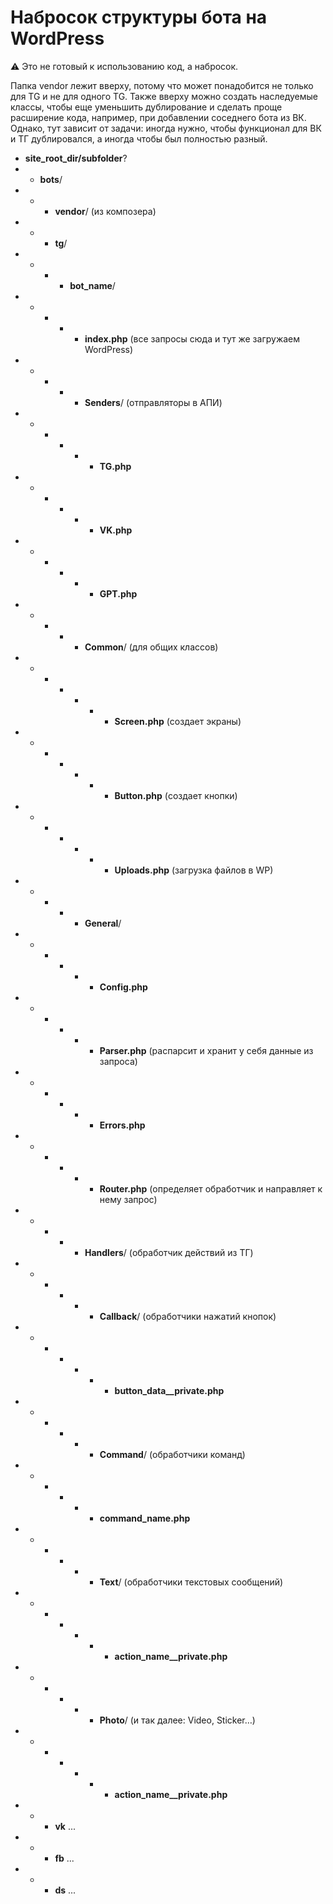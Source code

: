 # Набросок структуры бота на WordPress

⚠️ Это не готовый к использованию код, а набросок.

Папка vendor лежит вверху, потому что может понадобится не только для TG и не для одного TG. 
Также вверху можно создать наследуемые классы, чтобы еще уменьшить дублирование и сделать проще расширение кода, например, при добавлении соседнего бота из ВК. 
Однако, тут зависит от задачи: иногда нужно, чтобы функционал для ВК и ТГ дублировался, а иногда чтобы был полностью разный.

- **site_root_dir/subfolder**?
- - **bots**/
- - - **vendor**/ (из композера)
- - - **tg**/
- - - - **bot_name**/
- - - - - **index.php** (все запросы сюда и тут же загружаем WordPress)
- - - - - **Senders**/ (отправляторы в АПИ)
- - - - - - **TG.php**
- - - - - - **VK.php**
- - - - - - **GPT.php**
- - - - - **Common**/ (для общих классов)
- - - - - - - **Screen.php** (создает экраны)
- - - - - - - **Button.php** (создает кнопки)
- - - - - - - **Uploads.php** (загрузка файлов в WP)
- - - - - **General**/
- - - - - - **Config.php**
- - - - - - **Parser.php** (распарсит и хранит у себя данные из запроса)
- - - - - - **Errors.php**
- - - - - - **Router.php** (определяет обработчик и направляет к нему запрос)
- - - - - **Handlers**/ (обработчик действий из ТГ)
- - - - - - **Callback**/ (обработчики нажатий кнопок)
- - - - - - - **button_data__private.php**
- - - - - - **Command**/ (обработчики команд)
- - - - - - **command_name.php**
- - - - - - **Text**/ (обработчики текстовых сообщений)
- - - - - - - **action_name__private.php**
- - - - - - **Photo**/ (и так далее: Video, Sticker…)
- - - - - - - **action_name__private.php**
- - - **vk** ...
- - - **fb** ...
- - - **ds** ...


